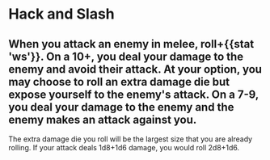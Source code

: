 # Hack and Slash
When you **attack an enemy in melee**, roll+{{stat 'ws'}}. On a 10+, you deal your damage to the enemy and avoid their attack. At your option, you may choose to roll an extra damage die but expose yourself to the enemy's attack. On a 7-9, you deal your damage to the enemy and the enemy makes an attack against you.
---
The extra damage die you roll will be the largest size that you are already rolling. If your attack deals 1d8+1d6 damage, you would roll 2d8+1d6.